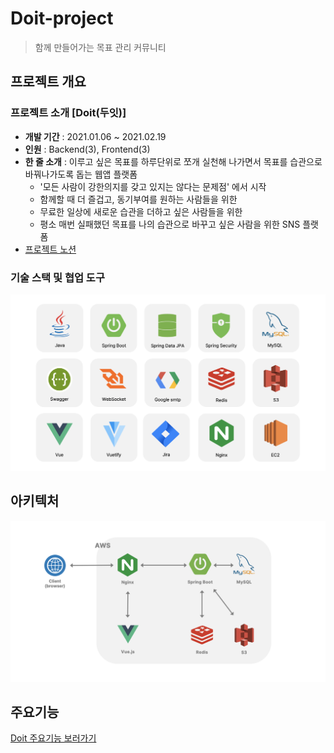 # Doit-project
> 함께 만들어가는 목표 관리 커뮤니티 

## 프로젝트 개요
### 프로젝트 소개 [Doit(두잇)]
- **개발 기간** : 2021.01.06 ~ 2021.02.19
- **인원** : Backend(3), Frontend(3)
- **한 줄 소개** : 이루고 싶은 목표를 하루단위로 쪼개 실천해 나가면서 목표를 습관으로 바꿔나가도록 돕는 웹앱 플랫폼
    -   '모든 사람이 강한의지를 갖고 있지는 않다는 문제점' 에서 시작
    -   함께할 때 더 즐겁고, 동기부여를 원하는 사람들을 위한
    -   무료한 일상에 새로운 습관을 더하고 싶은 사람들을 위한
    -   평소 매번 실패했던 목표를 나의 습관으로 바꾸고 싶은 사람을 위한 SNS 플랫폼
- [프로젝트 노션](https://ssafy-project.notion.site/SSAFY-4-fa6ee2c4bebe4a12b63e3bbc999a36a5)

### 기술 스택 및 협업 도구
![skill](images/skill.png)

## 아키텍처
![archi](images/archi.png)

## 주요기능
[Doit 주요기능 보러가기](https://github.com/buri-1029/Doit-project/wiki/Doit-Feature)
